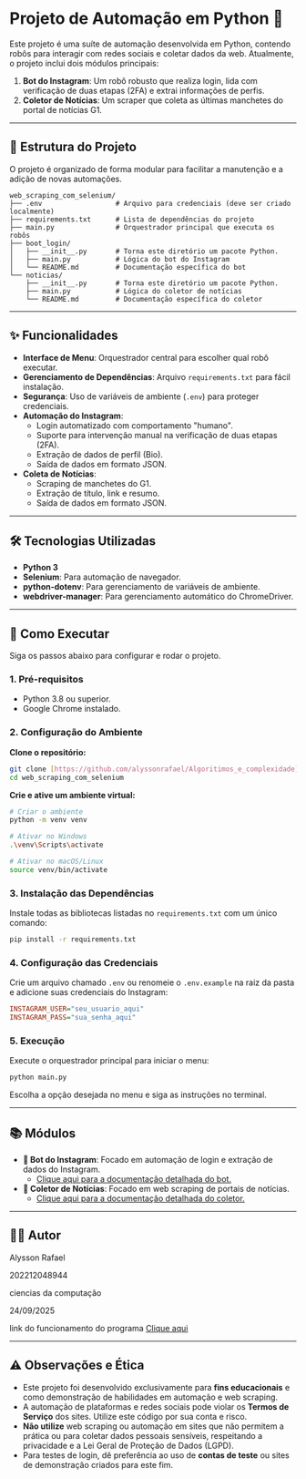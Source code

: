 # Projeto de Automação em Python 🤖

Este projeto é uma suíte de automação desenvolvida em Python, contendo robôs para interagir com redes sociais e coletar dados da web. Atualmente, o projeto inclui dois módulos principais:

1. **Bot do Instagram**: Um robô robusto que realiza login, lida com verificação de duas etapas (2FA) e extrai informações de perfis.
2. **Coletor de Notícias**: Um scraper que coleta as últimas manchetes do portal de notícias G1.

---

## 📂 Estrutura do Projeto

O projeto é organizado de forma modular para facilitar a manutenção e a adição de novas automações.

```
web_scraping_com_selenium/
├── .env                  # Arquivo para credenciais (deve ser criado localmente)
├── requirements.txt      # Lista de dependências do projeto
├── main.py               # Orquestrador principal que executa os robôs
├── boot_login/
│   ├── __init__.py       # Torna este diretório um pacote Python.
│   ├── main.py           # Lógica do bot do Instagram
│   └── README.md         # Documentação específica do bot
└── noticias/
    ├── __init__.py       # Torna este diretório um pacote Python.
    ├── main.py           # Lógica do coletor de notícias
    └── README.md         # Documentação específica do coletor
```

---

## ✨ Funcionalidades

- **Interface de Menu**: Orquestrador central para escolher qual robô executar.
- **Gerenciamento de Dependências**: Arquivo `requirements.txt` para fácil instalação.
- **Segurança**: Uso de variáveis de ambiente (`.env`) para proteger credenciais.
- **Automação do Instagram**:
  - Login automatizado com comportamento "humano".
  - Suporte para intervenção manual na verificação de duas etapas (2FA).
  - Extração de dados de perfil (Bio).
  - Saída de dados em formato JSON.
- **Coleta de Notícias**:
  - Scraping de manchetes do G1.
  - Extração de título, link e resumo.
  - Saída de dados em formato JSON.

---

## 🛠️ Tecnologias Utilizadas

- **Python 3**
- **Selenium**: Para automação de navegador.
- **python-dotenv**: Para gerenciamento de variáveis de ambiente.
- **webdriver-manager**: Para gerenciamento automático do ChromeDriver.

---

## 🚀 Como Executar

Siga os passos abaixo para configurar e rodar o projeto.

### 1. Pré-requisitos

- Python 3.8 ou superior.
- Google Chrome instalado.

### 2. Configuração do Ambiente

**Clone o repositório:**

```bash
git clone [https://github.com/alyssonrafael/Algoritimos_e_complexidade](https://github.com/alyssonrafael/Algoritimos_e_complexidade)
cd web_scraping_com_selenium
```

**Crie e ative um ambiente virtual:**

```bash
# Criar o ambiente
python -m venv venv

# Ativar no Windows
.\venv\Scripts\activate

# Ativar no macOS/Linux
source venv/bin/activate
```

### 3. Instalação das Dependências

Instale todas as bibliotecas listadas no `requirements.txt` com um único comando:

```bash
pip install -r requirements.txt
```

### 4. Configuração das Credenciais

Crie um arquivo chamado `.env` ou renomeie o `.env.example` na raiz da pasta e adicione suas credenciais do Instagram:

```ini
INSTAGRAM_USER="seu_usuario_aqui"
INSTAGRAM_PASS="sua_senha_aqui"
```

### 5. Execução

Execute o orquestrador principal para iniciar o menu:

```bash
python main.py
```

Escolha a opção desejada no menu e siga as instruções no terminal.

---

## 📚 Módulos

- **🤖 Bot do Instagram**: Focado em automação de login e extração de dados do Instagram.
  - [Clique aqui para a documentação detalhada do bot.](./boot_login/README.md)
- **📰 Coletor de Notícias**: Focado em web scraping de portais de notícias.
  - [Clique aqui para a documentação detalhada do coletor.](./noticias/README.md)

---

## 👨‍💻 Autor

Alysson Rafael

202212048944

ciencias da computação

24/09/2025

link do funcionamento do programa [Clique aqui](https://youtu.be/-P5q24GUq4U)

---

## ⚠️ Observações e Ética

- Este projeto foi desenvolvido exclusivamente para **fins educacionais** e como demonstração de habilidades em automação e web scraping.
- A automação de plataformas e redes sociais pode violar os **Termos de Serviço** dos sites. Utilize este código por sua conta e risco.
- **Não utilize** web scraping ou automação em sites que não permitem a prática ou para coletar dados pessoais sensíveis, respeitando a privacidade e a Lei Geral de Proteção de Dados (LGPD).
- Para testes de login, dê preferência ao uso de **contas de teste** ou sites de demonstração criados para este fim.
